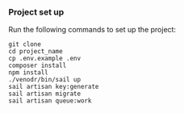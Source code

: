### Project set up

Run the following commands to set up the project:

    git clone 
    cd project_name
    cp .env.example .env
    composer install
    npm install
    ./venodr/bin/sail up
    sail artisan key:generate
    sail artisan migrate
    sail artisan queue:work
